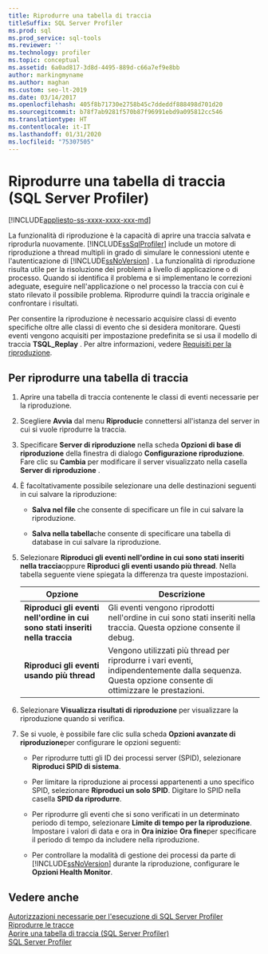 ```yaml
---
title: Riprodurre una tabella di traccia
titleSuffix: SQL Server Profiler
ms.prod: sql
ms.prod_service: sql-tools
ms.reviewer: ''
ms.technology: profiler
ms.topic: conceptual
ms.assetid: 6a0ad817-3d8d-4495-889d-c66a7ef9e8bb
author: markingmyname
ms.author: maghan
ms.custom: seo-lt-2019
ms.date: 03/14/2017
ms.openlocfilehash: 405f8b71730e2758b45c7ddeddf888498d701d20
ms.sourcegitcommit: b78f7ab9281f570b87f96991ebd9a095812cc546
ms.translationtype: HT
ms.contentlocale: it-IT
ms.lasthandoff: 01/31/2020
ms.locfileid: "75307505"
---
```

# <a name="replay-a-trace-table-sql-server-profiler"></a>Riprodurre una tabella di traccia (SQL Server Profiler)

[!INCLUDE[appliesto-ss-xxxx-xxxx-xxx-md](../../includes/appliesto-ss-xxxx-xxxx-xxx-md.md)]

La funzionalità di riproduzione è la capacità di aprire una traccia salvata e riprodurla nuovamente. [!INCLUDE[ssSqlProfiler](../../includes/sssqlprofiler-md.md)] include un motore di riproduzione a thread multipli in grado di simulare le connessioni utente e l'autenticazione di [!INCLUDE[ssNoVersion](../../includes/ssnoversion-md.md)] . La funzionalità di riproduzione risulta utile per la risoluzione dei problemi a livello di applicazione o di processo. Quando si identifica il problema e si implementano le correzioni adeguate, eseguire nell'applicazione o nel processo la traccia con cui è stato rilevato il possibile problema. Riprodurre quindi la traccia originale e confrontare i risultati.  
  
 Per consentire la riproduzione è necessario acquisire classi di evento specifiche oltre alle classi di evento che si desidera monitorare. Questi eventi vengono acquisiti per impostazione predefinita se si usa il modello di traccia **TSQL_Replay** . Per altre informazioni, vedere [Requisiti per la riproduzione](../../tools/sql-server-profiler/replay-requirements.md).  
  
## <a name="to-replay-a-trace-table"></a>Per riprodurre una tabella di traccia
  
1.  Aprire una tabella di traccia contenente le classi di eventi necessarie per la riproduzione.  
  
2.  Scegliere **Avvia** dal menu **Riproduci**e connettersi all'istanza del server in cui si vuole riprodurre la traccia.  
  
3.  Specificare **Server di riproduzione** nella scheda **Opzioni di base di riproduzione** della finestra di dialogo **Configurazione riproduzione**. Fare clic su **Cambia** per modificare il server visualizzato nella casella **Server di riproduzione** .  
  
4.  È facoltativamente possibile selezionare una delle destinazioni seguenti in cui salvare la riproduzione:  
  
    -   **Salva nel file** che consente di specificare un file in cui salvare la riproduzione.  
  
    -   **Salva nella tabella**che consente di specificare una tabella di database in cui salvare la riproduzione.  
  
5.  Selezionare **Riproduci gli eventi nell'ordine in cui sono stati inseriti nella traccia**oppure **Riproduci gli eventi usando più thread**. Nella tabella seguente viene spiegata la differenza tra queste impostazioni.  
  
    |Opzione|Descrizione|  
    |------------|-----------------|  
    |**Riproduci gli eventi nell'ordine in cui sono stati inseriti nella traccia**|Gli eventi vengono riprodotti nell'ordine in cui sono stati inseriti nella traccia. Questa opzione consente il debug.|  
    |**Riproduci gli eventi usando più thread**|Vengono utilizzati più thread per riprodurre i vari eventi, indipendentemente dalla sequenza. Questa opzione consente di ottimizzare le prestazioni.|  
  
6.  Selezionare **Visualizza risultati di riproduzione** per visualizzare la riproduzione quando si verifica.  
  
7.  Se si vuole, è possibile fare clic sulla scheda **Opzioni avanzate di riproduzione**per configurare le opzioni seguenti:  
  
    -   Per riprodurre tutti gli ID dei processi server (SPID), selezionare **Riproduci SPID di sistema**.  
  
    -   Per limitare la riproduzione ai processi appartenenti a uno specifico SPID, selezionare **Riproduci un solo SPID**. Digitare lo SPID nella casella **SPID da riprodurre**.  
  
    -   Per riprodurre gli eventi che si sono verificati in un determinato periodo di tempo, selezionare **Limite di tempo per la riproduzione**. Impostare i valori di data e ora in **Ora inizio**e **Ora fine**per specificare il periodo di tempo da includere nella riproduzione.  
  
    -   Per controllare la modalità di gestione dei processi da parte di [!INCLUDE[ssNoVersion](../../includes/ssnoversion-md.md)] durante la riproduzione, configurare le **Opzioni Health Monitor**.  
  
## <a name="see-also"></a>Vedere anche  
 [Autorizzazioni necessarie per l'esecuzione di SQL Server Profiler](../../tools/sql-server-profiler/permissions-required-to-run-sql-server-profiler.md)   
 [Riprodurre le tracce](../../tools/sql-server-profiler/replay-traces.md)   
 [Aprire una tabella di traccia &#40;SQL Server Profiler&#41;](../../tools/sql-server-profiler/open-a-trace-table-sql-server-profiler.md)   
 [SQL Server Profiler](../../tools/sql-server-profiler/sql-server-profiler.md)  
  
  
